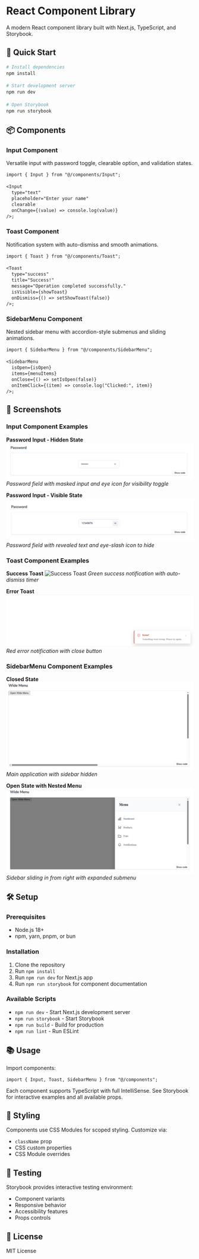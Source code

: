 # React Component Library

A modern React component library built with Next.js, TypeScript, and Storybook.

## 🚀 Quick Start

```bash
# Install dependencies
npm install

# Start development server
npm run dev

# Open Storybook
npm run storybook
```

## 📦 Components

### Input Component

Versatile input with password toggle, clearable option, and validation states.

```tsx
import { Input } from "@/components/Input";

<Input
  type="text"
  placeholder="Enter your name"
  clearable
  onChange={(value) => console.log(value)}
/>;
```

### Toast Component

Notification system with auto-dismiss and smooth animations.

```tsx
import { Toast } from "@/components/Toast";

<Toast
  type="success"
  title="Success!"
  message="Operation completed successfully."
  isVisible={showToast}
  onDismiss={() => setShowToast(false)}
/>;
```

### SidebarMenu Component

Nested sidebar menu with accordion-style submenus and sliding animations.

```tsx
import { SidebarMenu } from "@/components/SidebarMenu";

<SidebarMenu
  isOpen={isOpen}
  items={menuItems}
  onClose={() => setIsOpen(false)}
  onItemClick={(item) => console.log("Clicked:", item)}
/>;
```

## 📸 Screenshots

### Input Component Examples

**Password Input - Hidden State**
![Password Input Hidden](public/screenshots/input-password-hidden.png)
_Password field with masked input and eye icon for visibility toggle_

**Password Input - Visible State**  
![Password Input Visible](public/screenshots/input-password-visible.png)
_Password field with revealed text and eye-slash icon to hide_

### Toast Component Examples

**Success Toast**
![Success Toast](public/screenshots/toast-success.png.png)
_Green success notification with auto-dismiss timer_

**Error Toast**
![Error Toast](public/screenshots/toast-error.png)
_Red error notification with close button_

### SidebarMenu Component Examples

**Closed State**
![Sidebar Closed](public/screenshots/sidebar-closed.png)
_Main application with sidebar hidden_

**Open State with Nested Menu**
![Sidebar Open](public/screenshots/sidebar-open.png)
_Sidebar sliding in from right with expanded submenu_

## 🛠️ Setup

### Prerequisites

- Node.js 18+
- npm, yarn, pnpm, or bun

### Installation

1. Clone the repository
2. Run `npm install`
3. Run `npm run dev` for Next.js app
4. Run `npm run storybook` for component documentation

### Available Scripts

- `npm run dev` - Start Next.js development server
- `npm run storybook` - Start Storybook
- `npm run build` - Build for production
- `npm run lint` - Run ESLint

## 📚 Usage

Import components:

```tsx
import { Input, Toast, SidebarMenu } from "@/components";
```

Each component supports TypeScript with full IntelliSense. See Storybook for interactive examples and all available props.

## 🎨 Styling

Components use CSS Modules for scoped styling. Customize via:

- `className` prop
- CSS custom properties
- CSS Module overrides

## 🧪 Testing

Storybook provides interactive testing environment:

- Component variants
- Responsive behavior
- Accessibility features
- Props controls

## 📄 License

MIT License
